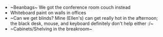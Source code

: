 * ~Beanbags~ We got the conference room couch instead
* Whiteboard paint on walls in offices
* ~Can we get blinds? Mine (Ellen's) can get really hot in the afternoon; the black desk, mouse, and keyboard definitely don't help either :/~
* ~Cabinets/Shelving in the breakroom~